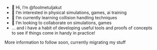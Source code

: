 - 👋 Hi, I’m @foolmetuljakut
- 👀 I’m interested in physical simulations, games, ai training
- 🌱 I’m currently learning collision handling techniques
- 💞️ I’m looking to collaborate on simulations, games
- ... and i have a habit of developing useful tools and proofs of concepts to see if things come in handy in practice!

More information to follow soon, currently migrating my stuff

<!---
foolmetuljakut/foolmetuljakut is a ✨ special ✨ repository because its `README.md` (this file) appears on your GitHub profile.
You can click the Preview link to take a look at your changes.
--->
